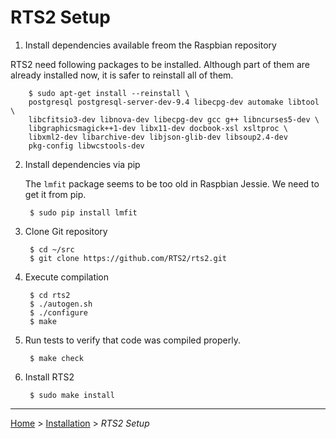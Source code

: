 # RTS2 Setup

1. Install dependencies available freom the Raspbian repository

RTS2 need following packages to be installed.  Although part of them are already
installed now, it is safer to reinstall all of them.

        $ sudo apt-get install --reinstall \
        postgresql postgresql-server-dev-9.4 libecpg-dev automake libtool \
        libcfitsio3-dev libnova-dev libecpg-dev gcc g++ libncurses5-dev \
        libgraphicsmagick++1-dev libx11-dev docbook-xsl xsltproc \
        libxml2-dev libarchive-dev libjson-glib-dev libsoup2.4-dev
        pkg-config libwcstools-dev


2. Install dependencies via pip

   The `lmfit` package seems to be too old in Raspbian Jessie.  We need to get
   it from pip.

        $ sudo pip install lmfit


3. Clone Git repository

        $ cd ~/src
        $ git clone https://github.com/RTS2/rts2.git


4. Execute compilation

        $ cd rts2
        $ ./autogen.sh
        $ ./configure
        $ make

5. Run tests to verify that code was compiled properly.

        $ make check

6. Install RTS2

        $ sudo make install

---

[Home](../README.md) > [Installation](README.md) > *RTS2 Setup*
